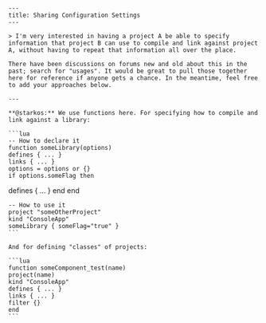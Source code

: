 	---
	title: Sharing Configuration Settings
	---
	
	> I'm very interested in having a project A be able to specify information that project B can use to compile and link against project A, without having to repeat that information all over the place.
	
	There have been discussions on forums new and old about this in the past; search for "usages". It would be great to pull those together here for reference if anyone gets a chance. In the meantime, feel free to add your approaches below.
	
	---
	
	**@starkos:** We use functions here. For specifying how to compile and link against a library:
	
	```lua
	-- How to declare it
	function someLibrary(options)
    defines { ... }
    links { ... }
    options = options or {}
    if options.someFlag then
defines { ... }
    end
	end
	
	-- How to use it
	project "someOtherProject"
    kind "ConsoleApp"
    someLibrary { someFlag="true" }
	```
	
	And for defining "classes" of projects:
	
	```lua
	function someComponent_test(name)
    project(name)
    kind "ConsoleApp"
    defines { ... }
    links { ... }
    filter {}
	end
	```
	